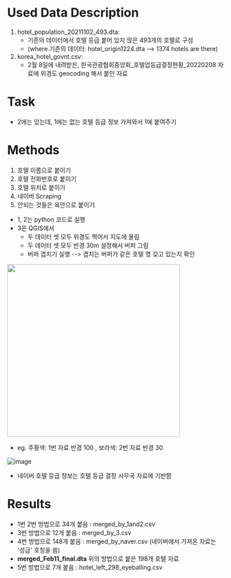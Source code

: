
   

# Used Data Description
1. hotel_population_20211102_493.dta: 
    - 기존의 데이터에서 호텔 등급 붙어 있지 않은 493개의 호텔로 구성  
    - (where 기존의 데이터: hotel_origin1224.dta --> 1374 hotels are there)  
2. korea_hotel_govnt.csv: 
    - 2월 8일에 내려받은, 한국관광협회중앙회_호텔업등급결정현황_20220208 자료에 위경도 geocoding 해서 붙인 자료




# Task
- 2에는 있는데, 1에는 없는 호텔 등급 정보 가져와서 1에 붙여주기




# Methods
1. 호텔 이름으로 붙이기        
2. 호텔 전화번호로 붙이기  
3. 호텔 위치로 붙이기
4. 네이버 Scraping
5. 안되는 것들은 육안으로 붙이기

- 1, 2는 python 코드로 실행 
- 3은 QGIS에서 
    - 두 데이터 셋 모두 위경도 찍어서 지도에 올림
    - 두 데이터 셋 모두 반경 30m 설정해서 버퍼 그림
    - 버퍼 겹치기 실행 --> 겹치는 버퍼가 같은 호텔 명 갖고 있는지 확인

<img src="https://user-images.githubusercontent.com/87853188/153698001-808ae6d0-62ed-4e0b-9f1b-b9c505244276.png" width="400" height="400"/>

- eg. 주황색: 1번 자료 반경 100 , 보라색: 2번 자료 반경 30 


![image](https://user-images.githubusercontent.com/87853188/153700978-aba6b94d-61e1-4242-a6fe-4929fec13b50.png)
- 네이버 호텔 등급 정보는 호텔 등급 결정 사무국 자료에 기반함

# Results
- 1번 2번 방법으로 34개 붙음   : merged_by_1and2.csv
- 3번 방법으로 12개 붙음      : merged_by_3.csv
- 4번 방법으로 148개 붙음     : merged_by_naver.csv   (네이버에서 가져온 자료는 '성급' 호칭을 씀)  
- <b>merged_Feb11_final.dta</b> 위의 방법으로 붙은 198개 호텔 자료 
- 5번 방법으로 7개 붙음       : hotel_left_298_eyeballing.csv

